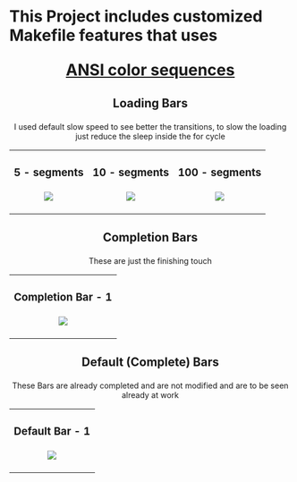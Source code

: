 # This Project includes customized Makefile features that uses <br> <p align="center"><a href="https://github.com/Mattei-Giovanni/Bash-Color-Sequences">ANSI color sequences</a>

## <p align="center"> Loading Bars
<p align="center"> I used default slow speed to see better the transitions, to slow the loading just reduce the sleep inside the for cycle
<table align="center">
  <tr>
    <td>
      <h3 align="center"> 5 - segments<br><br>
      <img src="https://github.com/Mattei-Giovanni/Makefile-custom/blob/main/Loading-bars/5-seg-1/5-seg-1.gif">
    <td>
      <h3 align="center"> 10 - segments<br><br>
      <img src="https://github.com/Mattei-Giovanni/Makefile-custom/blob/main/Loading-bars/10-seg-1/10-seg-1.gif">
    <td>
      <h3 align="center"> 100 - segments<br><br>
      <img src="https://github.com/Mattei-Giovanni/Makefile-custom/blob/main/Loading-bars/100-seg-1/100-seg-1.gif"></table>

## <p align="center"> Completion Bars
<p align="center"> These are just the finishing touch
<table align="center">
  <tr>
    <td>
      <h3 align="center"> Completion Bar - 1<br><br>
      <img src="https://github.com/Mattei-Giovanni/Makefile-custom/blob/main/Completion-bar/Completion-bar-1.gif"></table>

## <p align="center"> Default (Complete) Bars
<p align="center"> These Bars are already completed and are not modified and are to be seen already at work
<table align="center">
  <tr>
    <td>
      <h3 align="center"> Default Bar - 1<br><br>
      <img src="https://github.com/Mattei-Giovanni/Makefile-custom/blob/main/Loading-to-Completion-bar/default-bar-1.gif">
